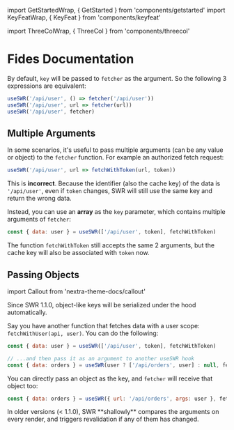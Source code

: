 import GetStartedWrap, { GetStarted } from 'components/getstarted'
import KeyFeatWrap, { KeyFeat } from 'components/keyfeat'

import ThreeColWrap, { ThreeCol } from 'components/threecol'

# Fides Documentation



By default, `key` will be passed to `fetcher` as the argument. So the following 3 expressions are equivalent:

```js
useSWR('/api/user', () => fetcher('/api/user'))
useSWR('/api/user', url => fetcher(url))
useSWR('/api/user', fetcher)
```

<GetStartedWrap>
  <GetStarted title="Title" link="https://twitter.com/ethyca"  description="According to all known laws of aviation"/>
  <GetStarted title="Title" link="https://twitter.com/cillian"  description="According to all known laws of aviation" />
  <GetStarted title="Title" link="https://twitter.com/cillian"   description="According to all known laws of aviation"/>
  <GetStarted title="Title" link="https://twitter.com/ethyca"   description="According to all known laws of aviation"/>
</GetStartedWrap>


<KeyFeatWrap>
  <KeyFeat title="Title" link="https://twitter.com/ethyca"  description="According to all known laws of aviation, there is no way a bee should be able to fly. Its wings are too small to get its fat little body off the ground. The bee, of course, flies anyway."/>
  <KeyFeat title="Title" link="https://twitter.com/cillian"  description="According to all known laws of aviation, there is no way a bee should be able to fly. Its wings are too small to get its fat little body off the ground. The bee, of course, flies anyway" />
  <KeyFeat title="Title" link="https://twitter.com/cillian"   description="According to all known laws of aviation, there is no way a bee should be able to fly. Its wings are too small to get its fat little body off the ground. The bee, of course, flies anyway"/>
  <KeyFeat title="Title" link="https://twitter.com/ethyca"   description="According to all known laws of aviation, there is no way a bee should be able to fly. Its wings are too small to get its fat little body off the ground. The bee, of course, flies anyway"/>
</KeyFeatWrap>


<ThreeColWrap>
  <ThreeCol title="Title" link="https://twitter.com/ethyca"  description="According to all known laws of aviation"/>
  <ThreeCol title="Title" link="https://twitter.com/cillian"  description="According to all known laws of aviation" />
  <ThreeCol title="Title" link="https://twitter.com/cillian"   description="According to all known laws of aviation"/>
  <ThreeCol title="Title" link="https://twitter.com/ethyca"   description="According to all known laws of aviation"/>
  
  <ThreeCol title="Title" link="https://twitter.com/cillian"  description="According to all known laws of aviation" />
  <ThreeCol title="Title" link="https://twitter.com/cillian"   description="According to all known laws of aviation"/>
</ThreeColWrap>



## Multiple Arguments

In some scenarios, it's useful to pass multiple arguments (can be any value or object) to the `fetcher` function. 
For example an authorized fetch request:

```js
useSWR('/api/user', url => fetchWithToken(url, token))
```

This is **incorrect**. Because the identifier (also the cache key) of the data is `'/api/user'`, 
even if `token` changes, SWR will still use the same key and return the wrong data. 

Instead, you can use an **array** as the `key` parameter, which contains multiple arguments of `fetcher`:

```js
const { data: user } = useSWR(['/api/user', token], fetchWithToken)
```

The function `fetchWithToken` still accepts the same 2 arguments, but the cache key will also be associated with `token` now.

## Passing Objects

import Callout from 'nextra-theme-docs/callout'

<Callout>
  Since SWR 1.1.0, object-like keys will be serialized under the hood automatically. 
</Callout>
  
Say you have another function that fetches data with a user scope: `fetchWithUser(api, user)`. You can do the following:

```js
const { data: user } = useSWR(['/api/user', token], fetchWithToken)

// ...and then pass it as an argument to another useSWR hook
const { data: orders } = useSWR(user ? ['/api/orders', user] : null, fetchWithUser)
```

You can directly pass an object as the key, and `fetcher` will receive that object too:

```js
const { data: orders } = useSWR({ url: '/api/orders', args: user }, fetcher)
```

<Callout emoji="⚠️">
  In older versions (< 1.1.0), SWR **shallowly** compares the arguments on every render, and triggers revalidation if any of them has changed. 
</Callout>
